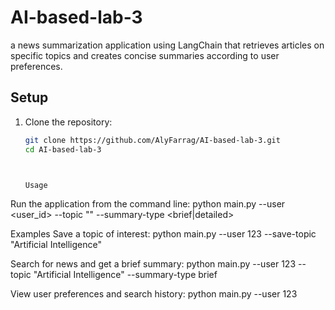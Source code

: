 # AI-based-lab-3
a news summarization application using LangChain that retrieves articles on specific topics and creates concise summaries according to user preferences.

## Setup

1. Clone the repository:

   ```bash
   git clone https://github.com/AlyFarrag/AI-based-lab-3.git
   cd AI-based-lab-3



   Usage
Run the application from the command line:
python main.py --user <user_id> --topic "<topic>" --summary-type <brief|detailed>

Examples
Save a topic of interest:
python main.py --user 123 --save-topic "Artificial Intelligence"

Search for news and get a brief summary:
python main.py --user 123 --topic "Artificial Intelligence" --summary-type brief

View user preferences and search history:
python main.py --user 123
